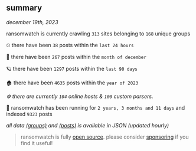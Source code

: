 
## summary
_december 19th, 2023_

ransomwatch is currently crawling `313` sites belonging to `168` unique groups

⏲ there have been `38` posts within the `last 24 hours`

🦈 there have been `267` posts within the `month of december`

🪐 there have been `1297` posts within the `last 90 days`

🏚 there have been `4635` posts within the `year of 2023`

_⚙️ there are currently `104` online hosts & `100` custom parsers._

🦕 ransomwatch has been running for `2 years, 3 months and 11 days` and indexed `9323` posts

_all data  [(groups)](http://ransomwhat.telemetry.ltd/groups) and [(posts)](http://ransomwhat.telemetry.ltd/posts) is available in JSON (updated hourly)_

> ransomwatch is fully [open source](https://github.com/joshhighet/ransomwatch#ransomwatch--). please consider [sponsoring](https://github.com/sponsors/joshhighet) if you find it useful!
